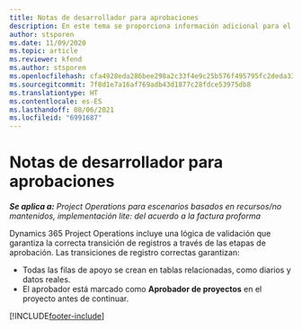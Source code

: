 ```yaml
---
title: Notas de desarrollador para aprobaciones
description: En este tema se proporciona información adicional para el desarrollador sobre el trabajo con aprobaciones.
author: stsporen
ms.date: 11/09/2020
ms.topic: article
ms.reviewer: kfend
ms.author: stsporen
ms.openlocfilehash: cfa4928eda286bee298a2c33f4e9c25b576f495795fc2deda33b393e372465b1
ms.sourcegitcommit: 7f8d1e7a16af769adb43d1877c28fdce53975db8
ms.translationtype: HT
ms.contentlocale: es-ES
ms.lasthandoff: 08/06/2021
ms.locfileid: "6991687"
---
```

# <a name="developer-notes-for-approvals"></a>Notas de desarrollador para aprobaciones

_**Se aplica a:** Project Operations para escenarios basados en recursos/no mantenidos, implementación lite: del acuerdo a la factura proforma_

Dynamics 365 Project Operations incluye una lógica de validación que garantiza la correcta transición de registros a través de las etapas de aprobación. Las transiciones de registro correctas garantizan: 

  - Todas las filas de apoyo se crean en tablas relacionadas, como diarios y datos reales.
  - El aprobador está marcado como **Aprobador de proyectos** en el proyecto antes de continuar.


[!INCLUDE[footer-include](../includes/footer-banner.md)]